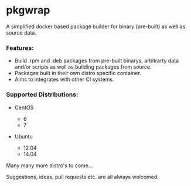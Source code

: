 pkgwrap
=======
A simplified docker based package builder for binary (pre-built) as well as source data.  

### Features:

- Build .rpm and .deb packages from pre-built binarys, arbitrarty data and/or scripts as well as building packages from source.  
- Packages built in their own distro specific container.
- Aims to integrates with other CI systems.


### Supported Distributions:

- CentOS
    - 6
    - 7

- Ubuntu
    - 12.04
    - 14.04

Many many more distro's to come...

Suggestions, ideas, pull requests etc. are all always welcomed.